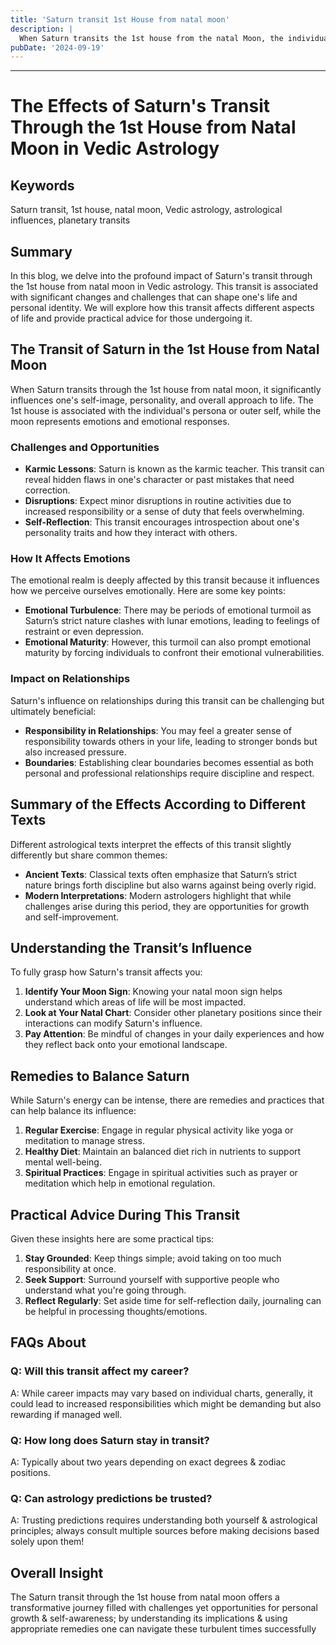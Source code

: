 ```yaml
---
title: 'Saturn transit 1st House from natal moon'
description: |
  When Saturn transits the 1st house from the natal Moon, the individual may face severe challenges, including health issues, financial strain, and isolation. This period can bring about fear, danger from accidents, and significant losses in personal and professional life.
pubDate: '2024-09-19'
---
```


---

# The Effects of Saturn's Transit Through the 1st House from Natal Moon in Vedic Astrology

## Keywords
Saturn transit, 1st house, natal moon, Vedic astrology, astrological influences, planetary transits

## Summary
In this blog, we delve into the profound impact of Saturn's transit through the 1st house from natal moon in Vedic astrology. This transit is associated with significant changes and challenges that can shape one's life and personal identity. We will explore how this transit affects different aspects of life and provide practical advice for those undergoing it.

## The Transit of Saturn in the 1st House from Natal Moon

When Saturn transits through the 1st house from natal moon, it significantly influences one's self-image, personality, and overall approach to life. The 1st house is associated with the individual's persona or outer self, while the moon represents emotions and emotional responses.

### Challenges and Opportunities
- **Karmic Lessons**: Saturn is known as the karmic teacher. This transit can reveal hidden flaws in one's character or past mistakes that need correction.
- **Disruptions**: Expect minor disruptions in routine activities due to increased responsibility or a sense of duty that feels overwhelming.
- **Self-Reflection**: This transit encourages introspection about one's personality traits and how they interact with others.

### How It Affects Emotions
The emotional realm is deeply affected by this transit because it influences how we perceive ourselves emotionally. Here are some key points:

- **Emotional Turbulence**: There may be periods of emotional turmoil as Saturn’s strict nature clashes with lunar emotions, leading to feelings of restraint or even depression.
- **Emotional Maturity**: However, this turmoil can also prompt emotional maturity by forcing individuals to confront their emotional vulnerabilities.

### Impact on Relationships
Saturn's influence on relationships during this transit can be challenging but ultimately beneficial:

- **Responsibility in Relationships**: You may feel a greater sense of responsibility towards others in your life, leading to stronger bonds but also increased pressure.
- **Boundaries**: Establishing clear boundaries becomes essential as both personal and professional relationships require discipline and respect.

## Summary of the Effects According to Different Texts

Different astrological texts interpret the effects of this transit slightly differently but share common themes:

- **Ancient Texts**: Classical texts often emphasize that Saturn’s strict nature brings forth discipline but also warns against being overly rigid.
- **Modern Interpretations**: Modern astrologers highlight that while challenges arise during this period, they are opportunities for growth and self-improvement.

## Understanding the Transit’s Influence

To fully grasp how Saturn's transit affects you:
1. **Identify Your Moon Sign**: Knowing your natal moon sign helps understand which areas of life will be most impacted.
2. **Look at Your Natal Chart**: Consider other planetary positions since their interactions can modify Saturn's influence.
3. **Pay Attention**: Be mindful of changes in your daily experiences and how they reflect back onto your emotional landscape.

## Remedies to Balance Saturn

While Saturn's energy can be intense, there are remedies and practices that can help balance its influence:

1. **Regular Exercise**: Engage in regular physical activity like yoga or meditation to manage stress.
2. **Healthy Diet**: Maintain an balanced diet rich in nutrients to support mental well-being.
3. **Spiritual Practices**: Engage in spiritual activities such as prayer or meditation which help in emotional regulation.

## Practical Advice During This Transit

Given these insights here are some practical tips:

1. **Stay Grounded**: Keep things simple; avoid taking on too much responsibility at once.
2. **Seek Support**: Surround yourself with supportive people who understand what you're going through.
3. **Reflect Regularly**: Set aside time for self-reflection daily, journaling can be helpful in processing thoughts/emotions.

## FAQs About

### Q: Will this transit affect my career? 
A: While career impacts may vary based on individual charts, generally, it could lead to increased responsibilities which might be demanding but also rewarding if managed well.

### Q: How long does Saturn stay in transit?
A: Typically about two years depending on exact degrees & zodiac positions.

### Q: Can astrology predictions be trusted?
A: Trusting predictions requires understanding both yourself & astrological principles; always consult multiple sources before making decisions based solely upon them!

## Overall Insight
The Saturn transit through the 1st house from natal moon offers a transformative journey filled with challenges yet opportunities for personal growth & self-awareness; by understanding its implications & using appropriate remedies one can navigate these turbulent times successfully